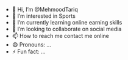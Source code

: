 - 👋 Hi, I’m @MehmoodTariq
- 👀 I’m interested in Sports
- 🌱 I’m currently learning online earning skills
- 💞️ I’m looking to collaborate on social media
- 📫 How to reach me contact me online
- 😄 Pronouns: ...
- ⚡ Fun fact: ...

<!---
MehmoodTariq/MehmoodTariq is a ✨ special ✨ repository because its `README.md` (this file) appears on your GitHub profile.
You can click the Preview link to take a look at your changes.
--->
